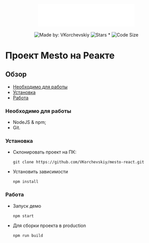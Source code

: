 <p align="center">
    <img src="https://raw.githubusercontent.com/VKorchevskiy/mesto-react/4468c5c163f868cad9cac28c548c7be6fb75be86/src/images/logo.svg" width="300px">
</p>
<p align="center">
    <img alt="Made by: VKorchevskiy" src="https://img.shields.io/badge/Made%20by-VKorchevskiy-informational?style=for-the-badge&logo=appveyor" />
    <img alt="Stars *" src="https://img.shields.io/github/stars/VKorchevskiy/mesto-react?style=for-the-badge&logo=appveyor&color=informational" />
    <img alt="Code Size" src="https://img.shields.io/github/languages/code-size/VKorchevskiy/mesto-react?style=for-the-badge&logo=appveyor&color=informational">
</p>
  
  # Проект Mesto на Реакте

## Обзор

* <a href="#need">Необходимо для работы</a>
* <a href="#install">Установка</a>
* <a href="#work">Работа</a>

<h3 id="need">Необходимо для работы</h3>

  * NodeJS & npm;
  * Git.

<h3 id="install">Установка</h3>

* Склонировать проект на ПК:

      git clone https://github.com/VKorchevskiy/mesto-react.git

* Установить зависимости

      npm install

<h3 id="work">Работа</h3>

* Запуск демо

      npm start

* Для сборки проекта в production

      npm run build

